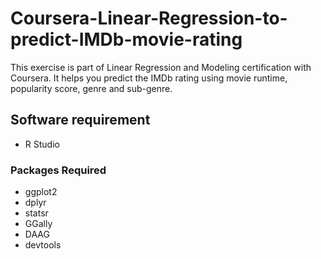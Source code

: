 # Coursera-Linear-Regression-to-predict-IMDb-movie-rating

This exercise is part of Linear Regression and Modeling certification with Coursera. It helps you predict the IMDb rating using movie runtime, popularity score, genre and sub-genre.

## Software requirement

- R Studio

### Packages Required
- ggplot2
- dplyr
- statsr
- GGally
- DAAG
- devtools
